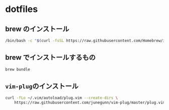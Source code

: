 # dotfiles

## brew のインストール

```sh
/bin/bash -c "$(curl -fsSL https://raw.githubusercontent.com/Homebrew/install/HEAD/install.sh)"
```

## brew でインストールするもの

```sh
brew bundle
```

## `vim-plug`のインストール

```sh
curl -fLo ~/.vim/autoload/plug.vim --create-dirs \
    https://raw.githubusercontent.com/junegunn/vim-plug/master/plug.vim
```
